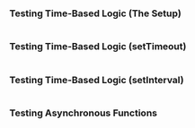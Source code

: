 ### Testing Time-Based Logic (The Setup)

~~~ {.javascript insert="../../../src/examples/js/time.spec.js" token="set-up"}
~~~

### Testing Time-Based Logic (setTimeout)

~~~ {.javascript insert="../../../src/examples/js/time.spec.js" token="setTimeout"}
~~~

### Testing Time-Based Logic (setInterval)

~~~ {.javascript insert="../../../src/examples/js/time.spec.js" token="setInterval"}
~~~

### Testing Asynchronous Functions

~~~ {.javascript insert="../../../src/examples/js/async.spec.js"}
~~~
